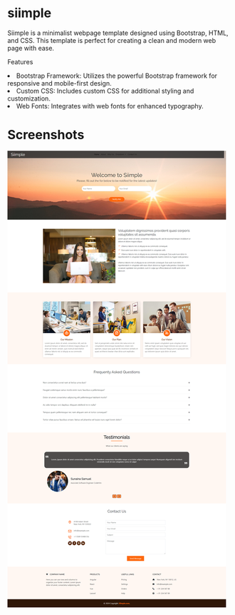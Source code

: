 # siimple

Siimple is a minimalist webpage template designed using Bootstrap, HTML, and CSS. This template is perfect for creating a clean and modern web page with ease.

Features

<li>Bootstrap Framework: Utilizes the powerful Bootstrap framework for responsive and mobile-first design.</li>
<li>Custom CSS: Includes custom CSS for additional styling and customization.</li>
<li>Web Fonts: Integrates with web fonts for enhanced typography.</li>

# Screenshots

![Dekstop View](images/Dekstop-view.png)
